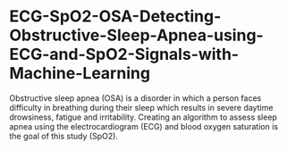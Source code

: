 # ECG-SpO2-OSA-Detecting-Obstructive-Sleep-Apnea-using-ECG-and-SpO2-Signals-with-Machine-Learning
Obstructive sleep apnea (OSA) is a disorder in which a person faces difficulty in breathing during their sleep which results in severe daytime drowsiness, fatigue and irritability. Creating an algorithm to assess sleep apnea using the electrocardiogram (ECG) and blood oxygen saturation is the goal of this study (SpO2).
